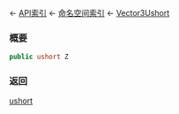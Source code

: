 ← [API索引](Api-Index) ← [命名空间索引](Namespace-Index) ← [Vector3Ushort](VRageMath.Vector3Ushort)

### 概要

```csharp
public ushort Z
```

### 返回

[ushort](https://docs.microsoft.com/en-us/dotnet/api/System.UInt16?view=netframework-4.6)

